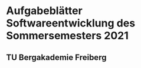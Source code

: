 # Aufgabeblätter Softwareentwicklung des Sommersemesters 2021

TU Bergakademie Freiberg
----------------------------------------------------------------
